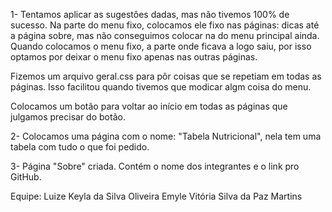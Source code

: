 1- Tentamos aplicar as sugestôes dadas, mas não tivemos 100% de sucesso. Na parte do menu fixo, colocamos ele fixo nas páginas: dicas até a página sobre, mas não
conseguimos colocar na do menu principal ainda. Quando colocamos o menu fixo, a parte onde ficava a logo saiu, por isso optamos por deixar o menu fixo apenas nas outras
páginas.

Fizemos um arquivo geral.css para pôr coisas que se repetiam em todas as páginas. Isso facilitou quando tivemos que modicar algm coisa do menu.

Colocamos um botão para voltar ao início em todas as páginas que julgamos precisar do botão.


2- Colocamos uma página com o nome: "Tabela Nutricional", nela tem uma tabela com tudo o que foi pedido.

3- Página "Sobre" criada. Contém o nome dos integrantes e o link pro GitHub.

Equipe: Luize Keyla da Silva Oliveira
        Emyle Vitória Silva da Paz Martins
